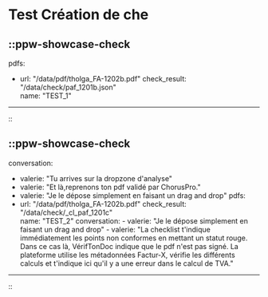 # Test Création de che

::ppw-showcase-check
---
pdfs:
  - url: "/data/pdf/tholga_FA-1202b.pdf"
    check_result: "/data/check/paf_1201b.json"  
    name: "TEST_1"   
---
::



::ppw-showcase-check
---
conversation:
  - valerie: "Tu arrives sur la dropzone d'analyse"
  - valerie: "Et là,reprenons ton pdf validé par ChorusPro."
  - valerie: "Je le dépose simplement en faisant un drag and drop"
pdfs:
  - url: "/data/pdf/tholga_FA-1202b.pdf"
    check_result: "/data/check/_cl_paf_1201c"  
    name: "TEST_2"
    conversation:
        - valerie: "Je le dépose simplement en faisant un drag and drop"
        - valerie: "La checklist t'indique immédiatement les points non conformes en mettant un statut rouge. Dans ce cas là, VérifTonDoc indique que le pdf n'est pas signé. La plateforme utilise les métadonnées Factur-X, vérifie les différents calculs et t'indique ici qu'il y a une erreur dans le calcul de TVA."
---
::